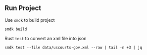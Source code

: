 ## Run Project

Use `smdk` to build project

```
smdk build
```

Rust `test` to convert an xml file into json

```
smdk test --file data/uscourts-gov.xml --raw | tail -n +3 | jq
```
